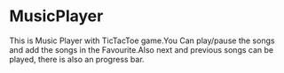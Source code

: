 # MusicPlayer
This is Music Player with TicTacToe game.You Can play/pause the songs and add the songs in the Favourite.Also next and previous songs can be played, there is also an progress bar.

